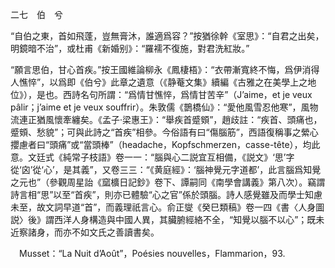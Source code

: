 二七　伯　兮

“自伯之東，首如飛蓬，豈無膏沐，誰適爲容？”按猶徐幹《室思》：“自君之出矣，明鏡暗不治”，或杜甫《新婚别》：“羅襦不復施，對君洗紅妝。”

“願言思伯，甘心首疾。”按王國維論柳永《鳳棲梧》：“衣帶漸寬終不悔，爲伊消得人憔悴”，以爲即《伯兮》此章之遺意（《静菴文集》續編《古雅之在美學上之地位》），是也。西詩名句所謂：“爲情甘憔悴，爲情甘苦辛”（J’aime，et je veux pâlir；j’aime et je veux souffrir）。朱敦儒《鵲橋仙》：“愛他風雪忍他寒”，風物流連正猶風懷牽纏矣。《孟子·梁惠王》：“舉疾首蹙頞”，趙歧註：“疾首、頭痛也，蹙頞、愁貌”；可與此詩之“首疾”相參。今俗語有曰“傷腦筋”，西語復稱事之縈心攖慮者曰“頭痛”或“當頭棒”（headache，Kopfschmerzen，casse-tête），均此意。文廷式《純常子枝語》卷一一：“腦與心二説宜互相備，《説文》‘思’字從‘囟’從‘心’，是其義”，又卷三三：“《黄庭經》：‘腦神覺元字道都’，此言腦爲知覺之元也”（參觀周星詒《窳櫎日記鈔》卷下、譚嗣同《南學會講義》第八次）。竊謂詩言相“思”以至“首疾”，則亦已體驗“心之官”係於頭腦。詩人感覺雖及而學士知慮未至，故文詞早道“首”，而義理祇言心。俞正燮《癸巳類稿》卷一四《書〈人身圖説〉後》謂西洋人身構造與中國人異，其臟腑經絡不全，“知覺以腦不以心”；既未近察諸身，而亦不如文氏之善讀書矣。











　Musset：“La Nuit d’Août”，Poésies nouvelles，Flammarion，93.
